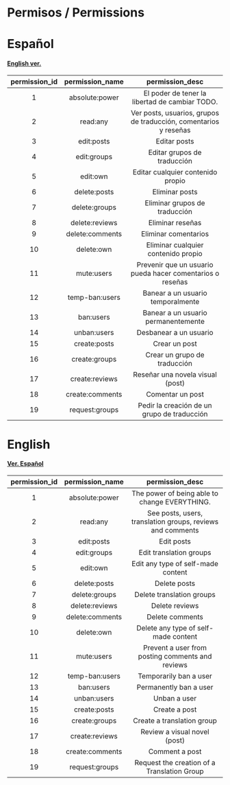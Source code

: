 # Permisos / Permissions

# Español

#### [English ver.](#English)

| permission_id | permission_name |                         permission_desc                          |
| :-----------: | :-------------: | :--------------------------------------------------------------: |
|       1       | absolute:power  |          El poder de tener la libertad de cambiar TODO.          |
|       2       |    read:any     | Ver posts, usuarios, grupos de traducción, comentarios y reseñas |
|       3       |   edit:posts    |                           Editar posts                           |
|       4       |   edit:groups   |                   Editar grupos de traducción                    |
|       5       |    edit:own     |                Editar cualquier contenido propio                 |
|       6       |  delete:posts   |                          Eliminar posts                          |
|       7       |  delete:groups  |                  Eliminar grupos de traducción                   |
|       8       | delete:reviews  |                         Eliminar reseñas                         |
|       9       | delete:comments |                       Eliminar comentarios                       |
|      10       |   delete:own    |               Eliminar cualquier contenido propio                |
|      11       |   mute:users    |    Prevenir que un usuario pueda hacer comentarios o reseñas     |
|      12       | temp-ban:users  |                Banear a un usuario temporalmente                 |
|      13       |    ban:users    |               Banear a un usuario permanentemente                |
|      14       |   unban:users   |                      Desbanear a un usuario                      |
|      15       |  create:posts   |                          Crear un post                           |
|      16       |  create:groups  |                   Crear un grupo de traducción                   |
|      17       | create:reviews  |                 Reseñar una novela visual (post)                 |
|      18       | create:comments |                         Comentar un post                         |
|      19       | request:groups  |           Pedir la creación de un grupo de traducción            |

# English

#### [Ver. Español](#Español)

| permission_id | permission_name |                      permission_desc                       |
| :-----------: | :-------------: | :--------------------------------------------------------: |
|       1       | absolute:power  |       The power of being able to change EVERYTHING.        |
|       2       |    read:any     | See posts, users, translation groups, reviews and comments |
|       3       |   edit:posts    |                         Edit posts                         |
|       4       |   edit:groups   |                  Edit translation groups                   |
|       5       |    edit:own     |             Edit any type of self-made content             |
|       6       |  delete:posts   |                        Delete posts                        |
|       7       |  delete:groups  |                 Delete translation groups                  |
|       8       | delete:reviews  |                       Delete reviews                       |
|       9       | delete:comments |                      Delete comments                       |
|      10       |   delete:own    |            Delete any type of self-made content            |
|      11       |   mute:users    |      Prevent a user from posting comments and reviews      |
|      12       | temp-ban:users  |                   Temporarily ban a user                   |
|      13       |    ban:users    |                   Permanently ban a user                   |
|      14       |   unban:users   |                        Unban a user                        |
|      15       |  create:posts   |                       Create a post                        |
|      16       |  create:groups  |                 Create a translation group                 |
|      17       | create:reviews  |                Review a visual novel (post)                |
|      18       | create:comments |                       Comment a post                       |
|      19       | request:groups  |        Request the creation of a Translation Group         |
